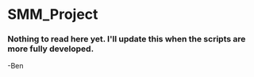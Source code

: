 # SMM_Project

### Nothing to read here yet. I'll update this when the scripts are more fully developed.
-Ben